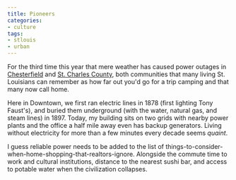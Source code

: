 ```yaml
---
title: Pioneers
categories:
- culture
tags:
- stlouis
- urban
---
```


For the third time this year that mere weather has caused power outages in [Chesterfield][1] and [St. Charles County][2], both communities that many living St. Louisians can remember as how far out you'd go for a trip camping and that many now call home.

Here in Downtown, we first ran electric lines in 1878 (first lighting Tony Faust's), and buried them underground (with the water, natural gas, and steam lines) in 1897.  Today, my building sits on two grids with nearby power plants and the office a half mile away even has backup generators.  Living without electricity for more than a few minutes every decade seems _quaint_.

I guess reliable power needs to be added to the list of things-to-consider-when-home-shopping-that-realtors-ignore.  Alongside the commute time to work and cultural institutions, distance to the nearest sushi bar, and access to potable water when the civilization collapses.

   [1]: http://durbinmedia.com/brandstorming/2007/01/power-outage-hits-chestefield-28.asp
   [2]: http://www.memestreams.net/users/elonka/blogid147992/

